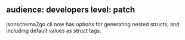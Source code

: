 audience: developers
level: patch
---
jsonschema2go cli now has options for generating nested structs, and including default values as struct tags.
